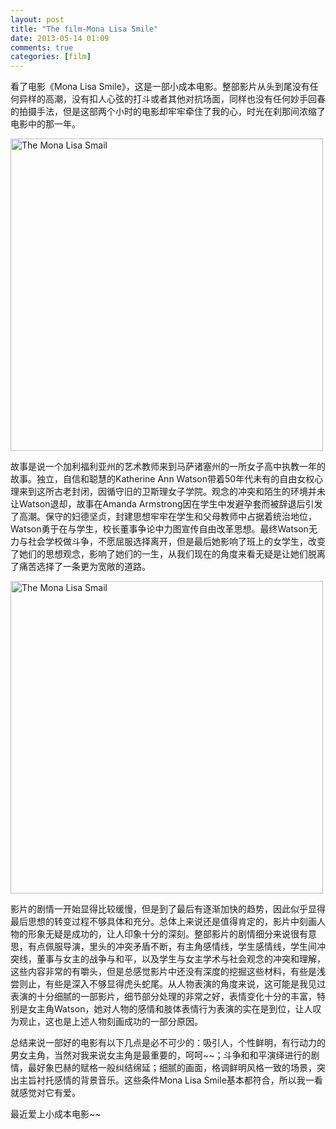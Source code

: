 ```yaml
---
layout: post
title: "The film-Mona Lisa Smile"
date: 2013-05-14 01:09
comments: true
categories: [film]
---
```


看了电影《Mona Lisa
Smile》，这是一部小成本电影。整部影片从头到尾没有任何异样的高潮，没有扣人心弦的打斗或者其他对抗场面，同样也没有任何妙手回春的拍摄手法，但是这部两个小时的电影却牢牢牵住了我的心，时光在刹那间浓缩了电影中的那一年。

<img src="http://i1113.photobucket.com/albums/k512/billowkiller/LinkSource/5485107143.jpg" alt="The Mona Lisa Smail" height="500">

<!--more-->
故事是说一个加利福利亚州的艺术教师来到马萨诸塞州的一所女子高中执教一年的故事。独立，自信和聪慧的Katherine
Ann
Watson带着50年代未有的自由女权心理来到这所古老封闭，因循守旧的卫斯理女子学院。观念的冲突和陌生的环境并未让Watson退却，故事在Amanda
Armstrong因在学生中发避孕套而被辞退后引发了高潮。保守的妇德坚贞，封建思想牢牢在学生和父母教师中占据着统治地位，Watson勇于在与学生，校长董事争论中力图宣传自由改革思想。最终Watson无力与社会学校做斗争，不愿屈服选择离开，但是最后她影响了班上的女学生，改变了她们的思想观念，影响了她们的一生，从我们现在的角度来看无疑是让她们脱离了痛苦选择了一条更为宽敞的道路。

<img src="http://i1113.photobucket.com/albums/k512/billowkiller/LinkSource/211392045.jpg" alt="The Mona Lisa Smail" height="500">

影片的剧情一开始显得比较缓慢，但是到了最后有逐渐加快的趋势，因此似乎显得最后思想的转变过程不够具体和充分。总体上来说还是值得肯定的，影片中刻画人物的形象无疑是成功的，让人印象十分的深刻。整部影片的剧情细分来说很有意思，有点佩服导演，里头的冲突矛盾不断，有主角感情线，学生感情线，学生间冲突线，董事与女主的战争与和平，以及学生与女主学术与社会观念的冲突和理解，这些内容非常的有嚼头，但是总感觉影片中还没有深度的挖掘这些材料，有些是浅尝则止，有些是深入不够显得虎头蛇尾。从人物表演的角度来说，这可能是我见过表演的十分细腻的一部影片，细节部分处理的非常之好，表情变化十分的丰富，特别是女主角Watson，她对人物的感情和肢体表情行为表演的实在是到位，让人叹为观止，这也是上述人物刻画成功的一部分原因。

总结来说一部好的电影有以下几点是必不可少的：吸引人，个性鲜明，有行动力的男女主角，当然对我来说女主角是最重要的，呵呵~~；斗争和和平演绎进行的剧情，最好象巴赫的赋格一般纠结绵延；细腻的画面，格调鲜明风格一致的场景，突出主旨衬托感情的背景音乐。这些条件Mona
Lisa Smile基本都符合，所以我一看就感觉对它有爱。

最近爱上小成本电影~~
